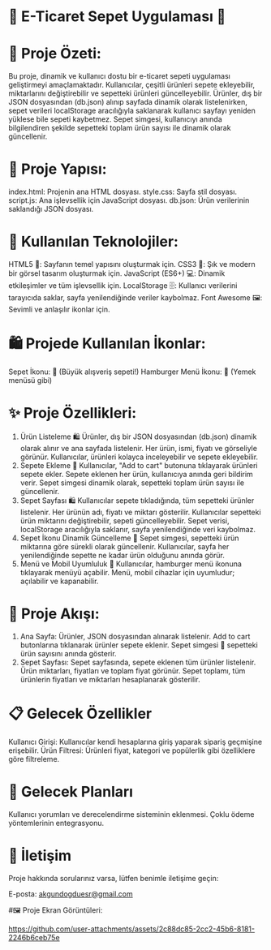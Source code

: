# 🎉 E-Ticaret Sepet Uygulaması 🛒

# 🚀 Proje Özeti:
Bu proje, dinamik ve kullanıcı dostu bir e-ticaret sepeti uygulaması geliştirmeyi amaçlamaktadır. Kullanıcılar, çeşitli ürünleri sepete ekleyebilir, miktarlarını değiştirebilir ve sepetteki ürünleri güncelleyebilir. Ürünler, dış bir JSON dosyasından (db.json) alınıp sayfada dinamik olarak listelenirken, sepet verileri localStorage aracılığıyla saklanarak kullanıcı sayfayı yeniden yüklese bile sepeti kaybetmez. Sepet simgesi, kullanıcıyı anında bilgilendiren şekilde sepetteki toplam ürün sayısı ile dinamik olarak güncellenir.

# 📁 Proje Yapısı:
index.html: Projenin ana HTML dosyası.
style.css: Sayfa stil dosyası.
script.js: Ana işlevsellik için JavaScript dosyası.
db.json: Ürün verilerinin saklandığı JSON dosyası.

# 🔧 Kullanılan Teknolojiler:
HTML5 📝: Sayfanın temel yapısını oluşturmak için.
CSS3 🎨: Şık ve modern bir görsel tasarım oluşturmak için.
JavaScript (ES6+) 💻: Dinamik etkileşimler ve tüm işlevsellik için.
LocalStorage 🗄️: Kullanıcı verilerini tarayıcıda saklar, sayfa yenilendiğinde veriler kaybolmaz.
Font Awesome 🖼️: Sevimli ve anlaşılır ikonlar için.

# 🛍️ Projede Kullanılan İkonlar:
Sepet İkonu: 🛒 (Büyük alışveriş sepeti!)
Hamburger Menü İkonu: 🍔 (Yemek menüsü gibi)

# ✨ Proje Özellikleri:
1. Ürün Listeleme 🛍️
Ürünler, dış bir JSON dosyasından (db.json) dinamik olarak alınır ve ana sayfada listelenir.
Her ürün, ismi, fiyatı ve görseliyle görünür.
Kullanıcılar, ürünleri kolayca inceleyebilir ve sepete ekleyebilir.
2. Sepete Ekleme 🛒
Kullanıcılar, "Add to cart" butonuna tıklayarak ürünleri sepete ekler.
Sepete eklenen her ürün, kullanıcıya anında geri bildirim verir.
Sepet simgesi dinamik olarak, sepetteki toplam ürün sayısı ile güncellenir.
3. Sepet Sayfası 🛍️
Kullanıcılar sepete tıkladığında, tüm sepetteki ürünler listelenir.
Her ürünün adı, fiyatı ve miktarı gösterilir.
Kullanıcılar sepetteki ürün miktarını değiştirebilir, sepeti güncelleyebilir.
Sepet verisi, localStorage aracılığıyla saklanır, sayfa yenilendiğinde veri kaybolmaz.
4. Sepet İkonu Dinamik Güncelleme 🛒
Sepet simgesi, sepetteki ürün miktarına göre sürekli olarak güncellenir.
Kullanıcılar, sayfa her yenilendiğinde sepette ne kadar ürün olduğunu anında görür.
5. Menü ve Mobil Uyumluluk 📱
Kullanıcılar, hamburger menü ikonuna tıklayarak menüyü açabilir.
Menü, mobil cihazlar için uyumludur; açılabilir ve kapanabilir.

# 👾 Proje Akışı:
1. Ana Sayfa:
Ürünler, JSON dosyasından alınarak listelenir.
Add to cart butonlarına tıklanarak ürünler sepete eklenir.
Sepet simgesi 🛒 sepetteki ürün sayısını anında gösterir.
2. Sepet Sayfası:
Sepet sayfasında, sepete eklenen tüm ürünler listelenir.
Ürün miktarları, fiyatları ve toplam fiyat görünür.
Sepet toplamı, tüm ürünlerin fiyatları ve miktarları hesaplanarak gösterilir.


# 📋 Gelecek Özellikler
Kullanıcı Girişi: Kullanıcılar kendi hesaplarına giriş yaparak sipariş geçmişine erişebilir.
Ürün Filtresi: Ürünleri fiyat, kategori ve popülerlik gibi özelliklere göre filtreleme.

# 📅 Gelecek Planları
Kullanıcı yorumları ve derecelendirme sisteminin eklenmesi.
Çoklu ödeme yöntemlerinin entegrasyonu.

# 💬 İletişim
Proje hakkında sorularınız varsa, lütfen benimle iletişime geçin:

E-posta: akgundogduesr@gmail.com


#🖼️ Proje Ekran Görüntüleri:





https://github.com/user-attachments/assets/2c88dc85-2cc2-45b6-8181-2246b6ceb75e























